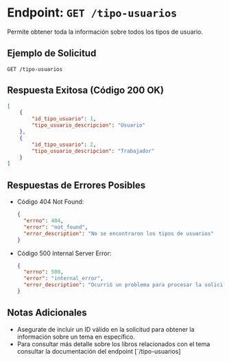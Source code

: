 # Endpoint: `GET /tipo-usuarios`

Permite obtener toda la información sobre todos los tipos de usuario.

## Ejemplo de Solicitud
```http
GET /tipo-usuarios
```

## Respuesta Exitosa (Código 200 OK)
```json
[
    {
        "id_tipo_usuario": 1,
        "tipo_usuario_descripcion": "Usuario"
    },
    {
        "id_tipo_usuario": 2,
        "tipo_usuario_descripcion": "Trabajador"
    }
]
```

## Respuestas de Errores Posibles
- Código 404 Not Found:

  ```json
  {
    "errno": 404,
    "error": "not_found",
    "error_description": "No se encontraron los tipos de usuarios"
  }
  ```

- Código 500 Internal Server Error:
  ```json
  {
    "errno": 500,
    "error": "internal_error",
    "error_description": "Ocurrió un problema para procesar la solicitud"
  }
  ``` 

## Notas Adicionales

- Asegurate de incluir un ID válido en la solicitud para obtener la información
  sobre un tema en específico.
- Para consultar más detalle sobre los libros relacionados con el tema consultar
  la documentación del endpoint [`/tipo-usuarios]